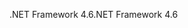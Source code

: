 <span data-ttu-id="8e214-101">.NET Framework 4.6</span><span class="sxs-lookup"><span data-stu-id="8e214-101">.NET Framework 4.6</span></span>
